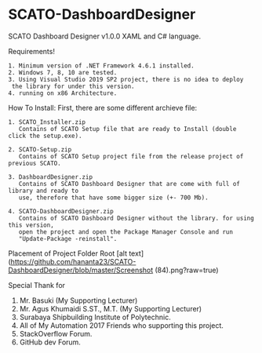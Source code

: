 # SCATO-DashboardDesigner

SCATO Dashboard Designer v1.0.0
XAML and C# language.

Requirements!

	1. Minimum version of .NET Framework 4.6.1 installed.
	2. Windows 7, 8, 10 are tested.
	3. Using Visual Studio 2019 SP2 project, there is no idea to deploy 
	 the library for under this version.
	4. running on x86 Architecture.

How To Install:
	First, there are some different archieve file:
	
	1. SCATO_Installer.zip
	   Contains of SCATO Setup file that are ready to Install (double click the setup.exe).

	2. SCATO-Setup.zip
	   Contains of SCATO Setup project file from the release project of previous SCATO.

	3. DashboardDesigner.zip
	   Contains of SCATO Dashboard Designer that are come with full of library and ready to
	   use, therefore that have some bigger size (+- 700 Mb).

	4. SCATO-DashboardDesigner.zip
	   Contains of SCATO Dashboard Designer without the library. for using this version,
	   open the project and open the Package Manager Console and run 
	   "Update-Package -reinstall".


Placement of Project Folder Root
[alt text](https://github.com/hananta23/SCATO-DashboardDesigner/blob/master/Screenshot	(84).png?raw=true)


Special Thank for
1. Mr. Basuki (My Supporting Lecturer)
2. Mr. Agus Khumaidi S.ST., M.T. (My Supporting Lecturer)
3. Surabaya Shipbuilding Institute of Polytechnic.
4. All of My Automation 2017 Friends who supporting this project.
5. StackOverflow Forum.
6. GitHub dev Forum.
